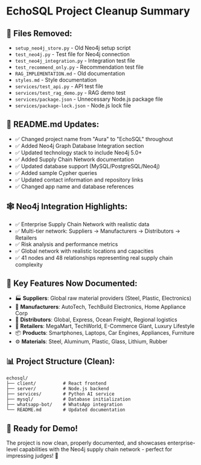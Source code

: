 # EchoSQL Project Cleanup Summary

## 🧹 Files Removed:
- `setup_neo4j_store.py` - Old Neo4j setup script
- `test_neo4j.py` - Test file for Neo4j connection
- `test_neo4j_integration.py` - Integration test file  
- `test_recommend_only.py` - Recommendation test file
- `RAG_IMPLEMENTATION.md` - Old documentation
- `styles.md` - Style documentation
- `services/test_api.py` - API test file
- `services/test_rag_demo.py` - RAG demo test
- `services/package.json` - Unnecessary Node.js package file
- `services/package-lock.json` - Node.js lock file

## 📝 README.md Updates:
- ✅ Changed project name from "Aura" to "EchoSQL" throughout
- ✅ Added Neo4j Graph Database Integration section
- ✅ Updated technology stack to include Neo4j 5.0+
- ✅ Added Supply Chain Network documentation
- ✅ Updated database support (MySQL/PostgreSQL/Neo4j)
- ✅ Added sample Cypher queries
- ✅ Updated contact information and repository links
- ✅ Changed app name and database references

## 🕸️ Neo4j Integration Highlights:
- ✅ Enterprise Supply Chain Network with realistic data
- ✅ Multi-tier network: Suppliers → Manufacturers → Distributors → Retailers
- ✅ Risk analysis and performance metrics
- ✅ Global network with realistic locations and capacities
- ✅ 41 nodes and 48 relationships representing real supply chain complexity

## 🎯 Key Features Now Documented:
- 🏭 **Suppliers**: Global raw material providers (Steel, Plastic, Electronics)
- 🔧 **Manufacturers**: AutoTech, TechBuild Electronics, Home Appliance Corp
- 🚛 **Distributors**: Global, Express, Ocean Freight, Regional logistics
- 🏪 **Retailers**: MegaMart, TechWorld, E-Commerce Giant, Luxury Lifestyle
- 📦 **Products**: Smartphones, Laptops, Car Engines, Appliances, Furniture
- ⚙️ **Materials**: Steel, Aluminum, Plastic, Glass, Lithium, Rubber

## 📊 Project Structure (Clean):
```
echosql/
├── client/          # React frontend
├── server/          # Node.js backend  
├── services/        # Python AI service
├── mysql/           # Database initialization
├── whatsapp-bot/    # WhatsApp integration
└── README.md        # Updated documentation
```

## 🚀 Ready for Demo!
The project is now clean, properly documented, and showcases enterprise-level capabilities with the Neo4j supply chain network - perfect for impressing judges! 🎉

